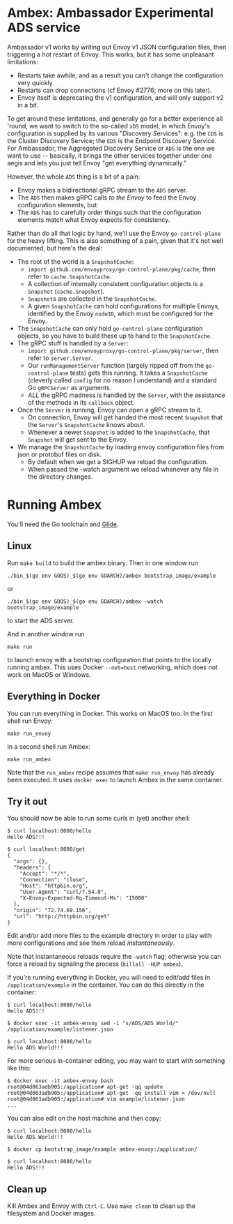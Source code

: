 Ambex: Ambassador Experimental ADS service
==========================================

Ambassador v1 works by writing out Envoy v1 JSON configuration files, then triggering a hot restart of Envoy. This works, but it has some unpleasant limitations:

- Restarts take awhile, and as a result you can't change the configuration very quickly.
- Restarts can drop connections (cf Envoy #2776; more on this later).
- Envoy itself is deprecating the v1 configuration, and will only support v2 in a bit.

To get around these limitations, and generally go for a better experience all 'round, we want to switch to the so-called `xDS` model,  in which Envoy's configuration is supplied by its various "*D*iscovery *S*ervices": e.g. the `CDS` is the Cluster Discovery Service; the `EDS` is the Endpoint Discovery Service. For Ambassador, the Aggregated Discovery Service or `ADS` is the one we want to use -- basically, it brings the other services together under one aegis and lets you just tell Envoy "get everything dynamically."

However, the whole `ADS` thing is a bit of a pain:

- Envoy makes a bidirectional gRPC stream to the `ADS` server.
- The `ADS` then makes gRPC calls _to the Envoy_ to feed the Envoy configuration elements, but:
- The `ADS` has to carefully order things such that the configuration elements match what Envoy expects for consistency.

Rather than do all that logic by hand, we'll use the Envoy `go-control-plane` for the heavy lifting. This is also something of a pain, given that it's not well documented, but here's the deal:

- The root of the world is a `SnapshotCache`:
  - `import github.com/envoyproxy/go-control-plane/pkg/cache`, then refer to `cache.SnapshotCache`.
  - A collection of internally consistent configuration objects is a `Snapshot` (`cache.Snapshot`).
  - `Snapshot`s are collected in the `SnapshotCache`.
  - A given `SnapshotCache` can hold configurations for multiple Envoys, identified by the Envoy `nodeID`, which must be configured for the Envoy.
- The `SnapshotCache` can only hold `go-control-plane` configuration objects, so you have to build these up to hand to the `SnapshotCache`.
- The gRPC stuff is handled by a `Server`:
  - `import github.com/envoyproxy/go-control-plane/pkg/server`, then refer
    to `server.Server`.
  - Our `runManagementServer` function (largely ripped off from the `go-control-plane` tests) gets this running. It takes a `SnapshotCache` (cleverly called `config` for no reason I understand) and a standard Go `gRPCServer` as arguments.
  - _ALL_ the gRPC madness is handled by the `Server`, with the assistance of the methods in its `callback` object.
- Once the `Server` is running, Envoy can open a gRPC stream to it.
  - On connection, Envoy will get handed the most recent `Snapshot` that the `Server`'s `SnapshotCache` knows about.
  - Whenever a newer `Snapshot` is added to the `SnapshotCache`, that `Snapshot` will get sent to the Envoy.
- We manage the `SnapshotCache` by loading envoy configuration files from json or protobuf files on disk.
  - By default when we get a SIGHUP we reload the configuration.
  - When passed the -watch argument we reload whenever any file in the directory changes.

Running Ambex
=============

You'll need the Go toolchain and [Glide](https://glide.sh/).

Linux
-----

Run `make build` to build the ambex binary. Then in one window run

```shell
./bin_$(go env GOOS)_$(go env GOARCH)/ambex bootstrap_image/example
```

or

```shell
./bin_$(go env GOOS)_$(go env GOARCH)/ambex -watch bootstrap_image/example
```

to start the ADS server.

And in another window run

```shell
make run
```

to launch envoy with a bootstrap configuration that points to the locally running ambex.
This uses Docker `--net=host` networking, which does not work on MacOS or Windows.

Everything in Docker
--------------------

You can run everything in Docker. This works on MacOS too. In the first shell run Envoy:

```shell
make run_envoy
```

In a second shell run Ambex:

```shell
make run_ambex
```

Note that the `run_ambex` recipe assumes that `make run_envoy` has already been executed.
It uses `docker exec` to launch Ambex in the same container.

Try it out
----------

You should now be able to run some curls in (yet) another shell:

```shell
$ curl localhost:8080/hello
Hello ADS!!!

$ curl localhost:8080/get
{
  "args": {}, 
  "headers": {
    "Accept": "*/*", 
    "Connection": "close", 
    "Host": "httpbin.org", 
    "User-Agent": "curl/7.54.0", 
    "X-Envoy-Expected-Rq-Timeout-Ms": "15000"
  }, 
  "origin": "72.74.69.156", 
  "url": "http://httpbin.org/get"
}
```

Edit and/or add more files to the example directory in order to play
with more configurations and see them reload _instantaneously_.

Note that instantaneous reloads require the `-watch` flag; otherwise
you can force a reload by signaling the process
(`killall -HUP ambex`).

If you're running everything in Docker, you will need to edit/add files
in `/application/example` in the container. You can do this directly in the container:

```shell
$ curl localhost:8080/hello
Hello ADS!!!

$ docker exec -it ambex-envoy sed -i "s/ADS/ADS World/" /application/example/listener.json

$ curl localhost:8080/hello
Hello ADS World!!!
```

For more serious in-container editing, you may want to start with something like this:

```shell
$ docker exec -it ambex-envoy bash
root@04d063adb905:/application# apt-get -qq update
root@04d063adb905:/application# apt-get -qq install vim > /dev/null
root@04d063adb905:/application# vim example/listener.json
...
```

You can also edit on the host machine and then copy:

```shell
$ curl localhost:8080/hello
Hello ADS World!!!

$ docker cp bootstrap_image/example ambex-envoy:/application/

$ curl localhost:8080/hello
Hello ADS!!!
```

Clean up
--------

Kill Ambex and Envoy with `Ctrl-C`.
Use `make clean` to clean up the filesystem and Docker images.
